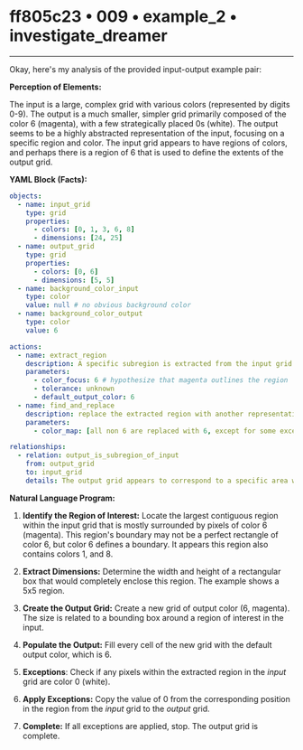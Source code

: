 # ff805c23 • 009 • example_2 • investigate_dreamer

---
Okay, here's my analysis of the provided input-output example pair:

**Perception of Elements:**

The input is a large, complex grid with various colors (represented by digits 0-9). The output is a much smaller, simpler grid primarily composed of the color 6 (magenta), with a few strategically placed 0s (white). The output seems to be a highly abstracted representation of the input, focusing on a specific region and color. The input grid appears to have regions of colors, and perhaps there is a region of 6 that is used to define the extents of the output grid.

**YAML Block (Facts):**



```yaml
objects:
  - name: input_grid
    type: grid
    properties:
      - colors: [0, 1, 3, 6, 8]
      - dimensions: [24, 25]
  - name: output_grid
    type: grid
    properties:
      - colors: [0, 6]
      - dimensions: [5, 5]
  - name: background_color_input
    type: color
    value: null # no obvious background color
  - name: background_color_output
    type: color
    value: 6

actions:
  - name: extract_region
    description: A specific subregion is extracted from the input grid.
    parameters:
      - color_focus: 6 # hypothesize that magenta outlines the region
      - tolerance: unknown
      - default_output_color: 6
  - name: find_and_replace
    description: replace the extracted region with another representation
    parameters:
      - color_map: [all non 6 are replaced with 6, except for some exceptions]

relationships:
  - relation: output_is_subregion_of_input
    from: output_grid
    to: input_grid
    details: The output grid appears to correspond to a specific area within the input, highlighted or bounded by color 6.
```



**Natural Language Program:**

1. **Identify the Region of Interest:** Locate the largest contiguous region within the input grid that is mostly surrounded by pixels of color 6 (magenta).  This region's boundary may not be a perfect rectangle of color 6, but color 6 defines a boundary. It appears this region also contains colors 1, and 8.

2. **Extract Dimensions:**  Determine the width and height of a rectangular box that would completely enclose this region. The example shows a 5x5 region.

3. **Create the Output Grid:** Create a new grid of output color (6, magenta). The size is related to a bounding box around a region of interest in the input.

4. **Populate the Output:** Fill every cell of the new grid with the default output color, which is 6.

5.  **Exceptions**: Check if any pixels within the extracted region in the *input* grid are color 0 (white).

6. **Apply Exceptions:** Copy the value of 0 from the corresponding position in the region from the *input* grid to the *output* grid.

7.  **Complete:** If all exceptions are applied, stop. The output grid is complete.

